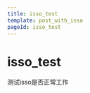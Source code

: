 ```yaml
---
title: isso_test
template: post_with_isso
pageId: isso_test
---
```


# isso_test

测试isso是否正常工作

> <span id="poem"></span>

<script>$(function(){$.ajax('/api/poem?rnd='+Date.now()+Math.random()).done(function(data){$('#poem').text(data);});});</script>

<div id="__comment"></div>